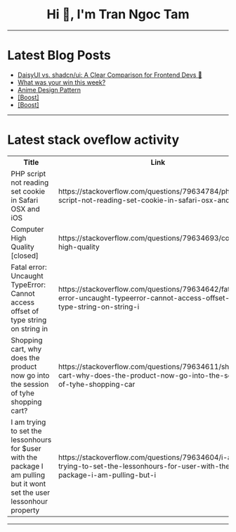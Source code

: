 <h1 align="center">Hi 👋, I'm Tran Ngoc Tam</h1>

---

# Latest Blog Posts 
<!-- BLOG-POST-LIST:START -->
- [DaisyUI vs. shadcn/ui: A Clear Comparison for Frontend Devs 🎨](https://dev.to/truonggiangne/daisyui-vs-shadcnui-a-clear-comparison-for-frontend-devs-f0l)
- [What was your win this week?](https://dev.to/devteam/what-was-your-win-this-week-49de)
- [Anime Design Pattern](https://dev.to/simwai/anime-design-pattern-1l9o)
- [[Boost]](https://dev.to/nikhil_sachapara/-4ele)
- [[Boost]](https://dev.to/naik_sejal/-73b)
<!-- BLOG-POST-LIST:END -->

---

# Latest stack oveflow activity
<table>
  <tr><th>Title</th><th>Link</th></tr>
  <!-- STACKOVERFLOW:START --><tr><td>PHP script not reading set cookie in Safari OSX and iOS</td><td>https://stackoverflow.com/questions/79634784/php-script-not-reading-set-cookie-in-safari-osx-and-ios</td></tr><tr><td>Computer High Quality [closed]</td><td>https://stackoverflow.com/questions/79634693/computer-high-quality</td></tr><tr><td>Fatal error: Uncaught TypeError: Cannot access offset of type string on string in</td><td>https://stackoverflow.com/questions/79634642/fatal-error-uncaught-typeerror-cannot-access-offset-of-type-string-on-string-i</td></tr><tr><td>Shopping cart, why does the product now go into the session of tyhe shopping cart?</td><td>https://stackoverflow.com/questions/79634611/shopping-cart-why-does-the-product-now-go-into-the-session-of-tyhe-shopping-car</td></tr><tr><td>I am trying to set the lessonhours for $user with the package I am pulling but it wont set the user lessonhour property</td><td>https://stackoverflow.com/questions/79634604/i-am-trying-to-set-the-lessonhours-for-user-with-the-package-i-am-pulling-but-i</td></tr><!-- STACKOVERFLOW:END -->
</table>

---


